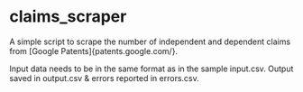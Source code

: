 # claims_scraper
A simple script to scrape the number of independent and dependent claims from [Google Patents]{patents.google.com/}.

Input data needs to be in the same format as in the sample input.csv.
Output saved in output.csv & errors reported in errors.csv.